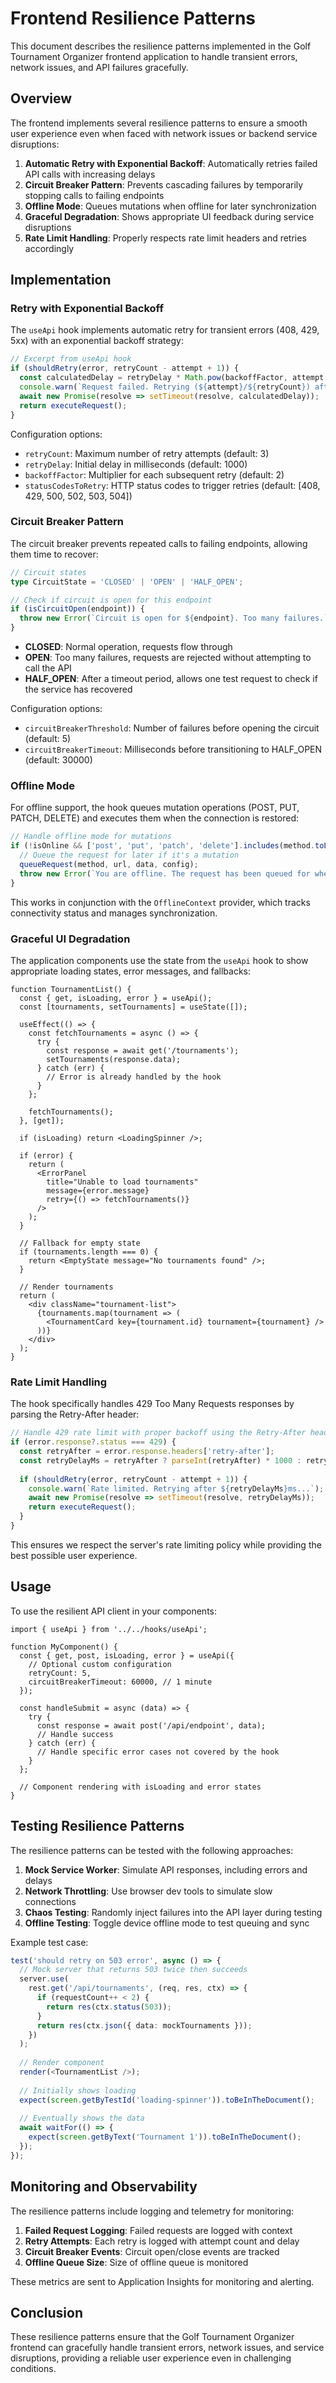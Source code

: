 # Frontend Resilience Patterns

This document describes the resilience patterns implemented in the Golf Tournament Organizer frontend application to handle transient errors, network issues, and API failures gracefully.

## Overview

The frontend implements several resilience patterns to ensure a smooth user experience even when faced with network issues or backend service disruptions:

1. **Automatic Retry with Exponential Backoff**: Automatically retries failed API calls with increasing delays
2. **Circuit Breaker Pattern**: Prevents cascading failures by temporarily stopping calls to failing endpoints
3. **Offline Mode**: Queues mutations when offline for later synchronization
4. **Graceful Degradation**: Shows appropriate UI feedback during service disruptions
5. **Rate Limit Handling**: Properly respects rate limit headers and retries accordingly

## Implementation

### Retry with Exponential Backoff

The `useApi` hook implements automatic retry for transient errors (408, 429, 5xx) with an exponential backoff strategy:

```typescript
// Excerpt from useApi hook
if (shouldRetry(error, retryCount - attempt + 1)) {
  const calculatedDelay = retryDelay * Math.pow(backoffFactor, attempt - 1);
  console.warn(`Request failed. Retrying (${attempt}/${retryCount}) after ${calculatedDelay}ms...`);
  await new Promise(resolve => setTimeout(resolve, calculatedDelay));
  return executeRequest();
}
```

Configuration options:
- `retryCount`: Maximum number of retry attempts (default: 3)
- `retryDelay`: Initial delay in milliseconds (default: 1000)
- `backoffFactor`: Multiplier for each subsequent retry (default: 2)
- `statusCodesToRetry`: HTTP status codes to trigger retries (default: [408, 429, 500, 502, 503, 504])

### Circuit Breaker Pattern

The circuit breaker prevents repeated calls to failing endpoints, allowing them time to recover:

```typescript
// Circuit states
type CircuitState = 'CLOSED' | 'OPEN' | 'HALF_OPEN';

// Check if circuit is open for this endpoint
if (isCircuitOpen(endpoint)) {
  throw new Error(`Circuit is open for ${endpoint}. Too many failures.`);
}
```

- **CLOSED**: Normal operation, requests flow through
- **OPEN**: Too many failures, requests are rejected without attempting to call the API
- **HALF_OPEN**: After a timeout period, allows one test request to check if the service has recovered

Configuration options:
- `circuitBreakerThreshold`: Number of failures before opening the circuit (default: 5)
- `circuitBreakerTimeout`: Milliseconds before transitioning to HALF_OPEN (default: 30000)

### Offline Mode

For offline support, the hook queues mutation operations (POST, PUT, PATCH, DELETE) and executes them when the connection is restored:

```typescript
// Handle offline mode for mutations
if (!isOnline && ['post', 'put', 'patch', 'delete'].includes(method.toLowerCase())) {
  // Queue the request for later if it's a mutation
  queueRequest(method, url, data, config);
  throw new Error(`You are offline. The request has been queued for when you're back online.`);
}
```

This works in conjunction with the `OfflineContext` provider, which tracks connectivity status and manages synchronization.

### Graceful UI Degradation

The application components use the state from the `useApi` hook to show appropriate loading states, error messages, and fallbacks:

```tsx
function TournamentList() {
  const { get, isLoading, error } = useApi();
  const [tournaments, setTournaments] = useState([]);

  useEffect(() => {
    const fetchTournaments = async () => {
      try {
        const response = await get('/tournaments');
        setTournaments(response.data);
      } catch (err) {
        // Error is already handled by the hook
      }
    };
    
    fetchTournaments();
  }, [get]);

  if (isLoading) return <LoadingSpinner />;
  
  if (error) {
    return (
      <ErrorPanel 
        title="Unable to load tournaments" 
        message={error.message}
        retry={() => fetchTournaments()}
      />
    );
  }
  
  // Fallback for empty state
  if (tournaments.length === 0) {
    return <EmptyState message="No tournaments found" />;
  }
  
  // Render tournaments
  return (
    <div className="tournament-list">
      {tournaments.map(tournament => (
        <TournamentCard key={tournament.id} tournament={tournament} />
      ))}
    </div>
  );
}
```

### Rate Limit Handling

The hook specifically handles 429 Too Many Requests responses by parsing the Retry-After header:

```typescript
// Handle 429 rate limit with proper backoff using the Retry-After header
if (error.response?.status === 429) {
  const retryAfter = error.response.headers['retry-after'];
  const retryDelayMs = retryAfter ? parseInt(retryAfter) * 1000 : retryDelay * Math.pow(backoffFactor, attempt - 1);
  
  if (shouldRetry(error, retryCount - attempt + 1)) {
    console.warn(`Rate limited. Retrying after ${retryDelayMs}ms...`);
    await new Promise(resolve => setTimeout(resolve, retryDelayMs));
    return executeRequest();
  }
}
```

This ensures we respect the server's rate limiting policy while providing the best possible user experience.

## Usage

To use the resilient API client in your components:

```tsx
import { useApi } from '../../hooks/useApi';

function MyComponent() {
  const { get, post, isLoading, error } = useApi({
    // Optional custom configuration
    retryCount: 5,
    circuitBreakerTimeout: 60000, // 1 minute
  });
  
  const handleSubmit = async (data) => {
    try {
      const response = await post('/api/endpoint', data);
      // Handle success
    } catch (err) {
      // Handle specific error cases not covered by the hook
    }
  };
  
  // Component rendering with isLoading and error states
}
```

## Testing Resilience Patterns

The resilience patterns can be tested with the following approaches:

1. **Mock Service Worker**: Simulate API responses, including errors and delays
2. **Network Throttling**: Use browser dev tools to simulate slow connections
3. **Chaos Testing**: Randomly inject failures into the API layer during testing
4. **Offline Testing**: Toggle device offline mode to test queuing and sync

Example test case:

```typescript
test('should retry on 503 error', async () => {
  // Mock server that returns 503 twice then succeeds
  server.use(
    rest.get('/api/tournaments', (req, res, ctx) => {
      if (requestCount++ < 2) {
        return res(ctx.status(503));
      }
      return res(ctx.json({ data: mockTournaments }));
    })
  );
  
  // Render component
  render(<TournamentList />);
  
  // Initially shows loading
  expect(screen.getByTestId('loading-spinner')).toBeInTheDocument();
  
  // Eventually shows the data
  await waitFor(() => {
    expect(screen.getByText('Tournament 1')).toBeInTheDocument();
  });
});
```

## Monitoring and Observability

The resilience patterns include logging and telemetry for monitoring:

1. **Failed Request Logging**: Failed requests are logged with context
2. **Retry Attempts**: Each retry is logged with attempt count and delay
3. **Circuit Breaker Events**: Circuit open/close events are tracked
4. **Offline Queue Size**: Size of offline queue is monitored

These metrics are sent to Application Insights for monitoring and alerting.

## Conclusion

These resilience patterns ensure that the Golf Tournament Organizer frontend can gracefully handle transient errors, network issues, and service disruptions, providing a reliable user experience even in challenging conditions.
